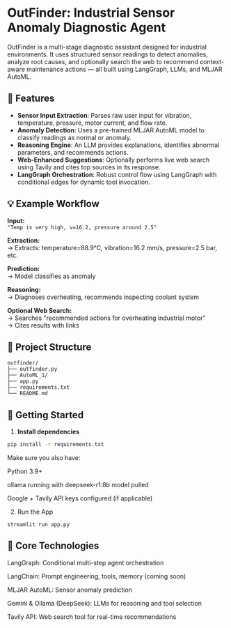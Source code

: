 # OutFinder: Industrial Sensor Anomaly Diagnostic Agent

OutFinder is a multi-stage diagnostic assistant designed for industrial environments. It uses structured sensor readings to detect anomalies, analyze root causes, and optionally search the web to recommend context-aware maintenance actions — all built using LangGraph, LLMs, and MLJAR AutoML.

## 🔧 Features

- **Sensor Input Extraction**: Parses raw user input for vibration, temperature, pressure, motor current, and flow rate.
- **Anomaly Detection**: Uses a pre-trained MLJAR AutoML model to classify readings as normal or anomaly.
- **Reasoning Engine**: An LLM provides explanations, identifies abnormal parameters, and recommends actions.
- **Web-Enhanced Suggestions**: Optionally performs live web search using Tavily and cites top sources in its response.
- **LangGraph Orchestration**: Robust control flow using LangGraph with conditional edges for dynamic tool invocation.

## 💡 Example Workflow

**Input:**  
`"Temp is very high, v=16.2, pressure around 2.5"`

**Extraction:**  
→ Extracts: temperature=88.9°C, vibration=16.2 mm/s, pressure=2.5 bar, etc.

**Prediction:**  
→ Model classifies as anomaly

**Reasoning:**  
→ Diagnoses overheating, recommends inspecting coolant system

**Optional Web Search:**  
→ Searches "recommended actions for overheating industrial motor"  
→ Cites results with links

## 📁 Project Structure
```
outfinder/
├── outfinder.py
├── AutoML_1/
├── app.py
├── requirements.txt
└── README.md
```


## 🚀 Getting Started

1. **Install dependencies**
```bash
pip install -r requirements.txt
```

Make sure you also have:

Python 3.9+

ollama running with deepseek-r1:8b model pulled

Google + Tavily API keys configured (if applicable)

2. Run the App
```
streamlit run app.py
```

## 🧠 Core Technologies
LangGraph: Conditional multi-step agent orchestration

LangChain: Prompt engineering, tools, memory (coming soon)

MLJAR AutoML: Sensor anomaly prediction

Gemini & Ollama (DeepSeek): LLMs for reasoning and tool selection

Tavily API: Web search tool for real-time recommendations